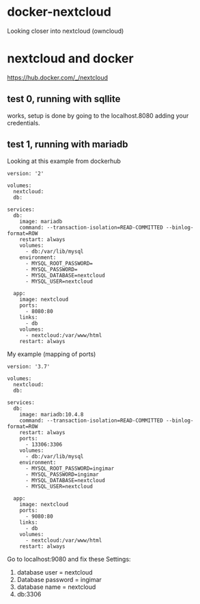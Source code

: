 # docker-nextcloud
Looking closer into nextcloud (owncloud) 

# nextcloud and docker
https://hub.docker.com/_/nextcloud

## test 0, running with sqllite 
works, setup is done by going to the localhost.8080 adding your credentials.

## test 1, running with mariadb

Looking at this example from dockerhub <p>


```
version: '2'

volumes:
  nextcloud:
  db:

services:
  db:
    image: mariadb
    command: --transaction-isolation=READ-COMMITTED --binlog-format=ROW
    restart: always
    volumes:
      - db:/var/lib/mysql
    environment:
      - MYSQL_ROOT_PASSWORD=
      - MYSQL_PASSWORD=
      - MYSQL_DATABASE=nextcloud
      - MYSQL_USER=nextcloud

  app:
    image: nextcloud
    ports:
      - 8080:80
    links:
      - db
    volumes:
      - nextcloud:/var/www/html
    restart: always
```

My example (mapping of ports) <p>


```
version: '3.7'

volumes:
  nextcloud:
  db:

services:
  db:
    image: mariadb:10.4.8
    command: --transaction-isolation=READ-COMMITTED --binlog-format=ROW
    restart: always
    ports:
      - 13306:3306
    volumes:
      - db:/var/lib/mysql
    environment:
      - MYSQL_ROOT_PASSWORD=ingimar
      - MYSQL_PASSWORD=ingimar
      - MYSQL_DATABASE=nextcloud
      - MYSQL_USER=nextcloud

  app:
    image: nextcloud
    ports:
      - 9080:80
    links:
      - db
    volumes:
      - nextcloud:/var/www/html
    restart: always
```

Go to localhost:9080 and fix these Settings: <p>
1. database user = nextcloud
2. Database password = ingimar
3. database name = nextcloud 
4. db:3306
